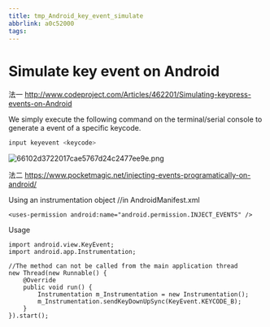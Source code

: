 ```yaml
---
title: tmp_Android_key_event_simulate
abbrlink: a0c52000
tags:
---
```

Simulate key event on Android
===

法一
http://www.codeproject.com/Articles/462201/Simulating-keypress-events-on-Android

We simply execute the following command on the terminal/serial console to generate a event of a specific keycode.

```sh
input keyevent <keycode>
```

![66102d3722017cae5767d24c2477ee9e.png](:/c4df1802b2bb44ff98aaa217383fa522)


法二
https://www.pocketmagic.net/injecting-events-programatically-on-android/

Using an instrumentation object
//in AndroidManifest.xml
```
<uses-permission android:name="android.permission.INJECT_EVENTS" />
```

Usage
```
import android.view.KeyEvent;
import android.app.Instrumentation;

//The method can not be called from the main application thread
new Thread(new Runnable() {
    @Override
    public void run() {
        Instrumentation m_Instrumentation = new Instrumentation();
        m_Instrumentation.sendKeyDownUpSync(KeyEvent.KEYCODE_B);
    }    
}).start();
```